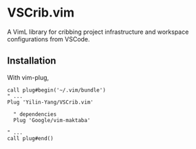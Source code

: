 VSCrib.vim
================================================================================
A VimL library for cribbing project infrastructure and workspace configurations
from VSCode.

Installation
--------------------------------------------------------------------------------

With vim-plug,

```vim
call plug#begin('~/.vim/bundle')
" ...
Plug 'Yilin-Yang/VSCrib.vim'

  " dependencies
  Plug 'Google/vim-maktaba'

" ...
call plug#end()
```

